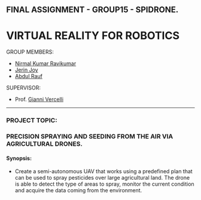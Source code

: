 FINAL ASSIGNMENT - GROUP15 - SPIDRONE. 
---
# VIRTUAL REALITY FOR ROBOTICS
GROUP MEMBERS:
-  [Nirmal Kumar Ravikumar](https://github.com/Nirmalkumar-007)
-  [Jerin Joy](https://github.com/Nirmalkumar-007)
-  [Abdul Rauf](https://github.com/Nirmalkumar-007)

SUPERVISOR:
-  Prof.  [Gianni Vercelli](https://rubrica.unige.it/personale/VUZCWVtr)


---
### PROJECT TOPIC: 
### PRECISION SPRAYING AND SEEDING FROM THE AIR VIA AGRICULTURAL DRONES.
#### Synopsis:
- Create a semi-autonomous UAV that works using a predefined plan that can be used to spray pesticides over large agricultural land. The drone is able to detect the type of areas to spray, monitor the current condition and acquire the data coming from the environment.


